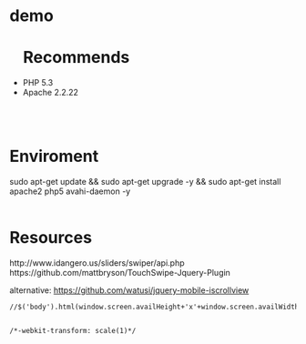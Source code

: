 demo
====
<ul><h1>Recommends</h1> 
	<li>PHP 5.3</li>
	<li>Apache 2.2.22</li>
</ul>
<br/><br/>
<h1>Enviroment</h1> 
sudo apt-get update && sudo apt-get upgrade -y && sudo apt-get install apache2 php5 avahi-daemon -y
<br/><br/>
<h1>Resources</h1> 
http://www.idangero.us/sliders/swiper/api.php
<br/>
https://github.com/mattbryson/TouchSwipe-Jquery-Plugin

alternative:
https://github.com/watusi/jquery-mobile-iscrollview


	//$('body').html(window.screen.availHeight+'x'+window.screen.availWidth);

	
	/*-webkit-transform: scale(1)*/
